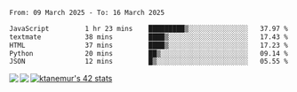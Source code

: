 <!--START_SECTION:waka-->

```txt
From: 09 March 2025 - To: 16 March 2025

JavaScript         1 hr 23 mins    █████████▒░░░░░░░░░░░░░░░   37.97 %
textmate           38 mins         ████▒░░░░░░░░░░░░░░░░░░░░   17.43 %
HTML               37 mins         ████▒░░░░░░░░░░░░░░░░░░░░   17.23 %
Python             20 mins         ██▒░░░░░░░░░░░░░░░░░░░░░░   09.14 %
JSON               12 mins         █▒░░░░░░░░░░░░░░░░░░░░░░░   05.55 %
```

<!--END_SECTION:waka-->
<a href="https://github.com/anuraghazra/github-readme-stats">
  <img align="left" src="https://github-readme-stats.vercel.app/api?username=Tanesan&count_private=true&show_icons=true" />
<img align="left" src="https://github-readme-stats.vercel.app/api/top-langs/?username=Tanesan" />
</a>

[![ktanemur's 42 stats](https://badge42.vercel.app/api/v2/cl1wslf6s002109l771rng2w8/stats?cursusId=21&coalitionId=62)](https://github.com/JaeSeoKim/badge42)
